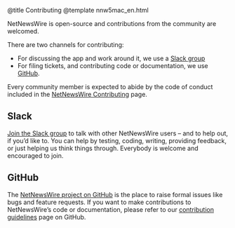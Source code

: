 @title Contributing
@template nnw5mac_en.html

NetNewsWire is open-source and contributions from the community are welcomed.

There are two channels for contributing:

* For discussing the app and work around it, we use a [Slack group][slack]
* For filing tickets, and contributing code or documentation, we use [GitHub][nnw-git].

Every community member is expected to abide by the code of conduct included in the [NetNewsWire Contributing][contrib] page.


Slack
-----

[Join the Slack group][slack] to talk with other NetNewsWire users – and to help out, if you’d like to. You can help by testing, coding, writing, providing feedback, or just helping us think things through. Everybody is welcome and encouraged to join.


GitHub
------

The [NetNewsWire project on GitHub][nnw-git] is the place to raise formal issues like bugs and feature requests. If you want to make contributions to NetNewsWire’s code or documentation, please refer to our [contribution guidelines][contrib] page on GitHub.

[nnw-git]: https://github.com/Ranchero-Software/NetNewsWire/
[slack]: https://netnewswire.com/slack
[contrib]: https://github.com/Ranchero-Software/NetNewsWire/blob/master/CONTRIBUTING.md
